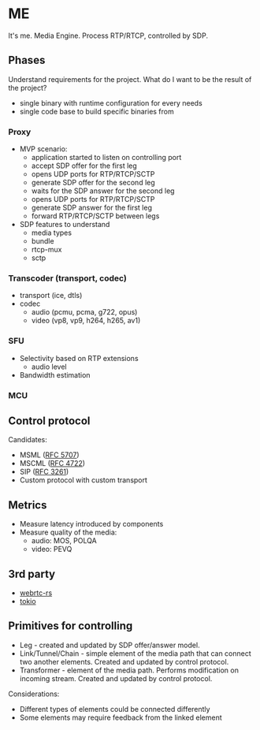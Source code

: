 # ME

It's me. Media Engine. Process RTP/RTCP, controlled by SDP.

## Phases

Understand requirements for the project.
What do I want to be the result of the project?
* single binary with runtime configuration for every needs
* single code base to build specific binaries from

### Proxy

* MVP scenario:
  * application started to listen on controlling port
  * accept SDP offer for the first leg
  * opens UDP ports for RTP/RTCP/SCTP
  * generate SDP offer for the second leg
  * waits for the SDP answer for the second leg
  * opens UDP ports for RTP/RTCP/SCTP
  * generate SDP answer for the first leg
  * forward RTP/RTCP/SCTP between legs
* SDP features to understand
  * media types
  * bundle
  * rtcp-mux
  * sctp


### Transcoder (transport, codec)
* transport (ice, dtls)
* codec
  * audio (pcmu, pcma, g722, opus)
  * video (vp8, vp9, h264, h265, av1)

### SFU
* Selectivity based on RTP extensions
  * audio level
* Bandwidth estimation

### MCU

## Control protocol

Candidates:
* MSML ([RFC 5707](https://tools.ietf.org/html/rfc5707))
* MSCML ([RFC 4722](https://tools.ietf.org/html/rfc4722))
* SIP ([RFC 3261](https://tools.ietf.org/html/rfc3261))
* Custom protocol with custom transport

## Metrics

* Measure latency introduced by components
* Measure quality of the media:
  * audio: MOS, POLQA
  * video: PEVQ

## 3rd party

* [webrtc-rs](https://github.com/webrtc-rs/webrtc)
* [tokio](https:://github.com/tokio-rs/tokio)

## Primitives for controlling

* Leg - created and updated by SDP offer/answer model.
* Link/Tunnel/Chain - simple element of the media path that can connect two another elements. Created and updated by control protocol.
* Transformer - element of the media path. Performs modification on incoming stream. Created and updated by control protocol.

Considerations:
* Different types of elements could be connected differently
* Some elements may require feedback from the linked element
